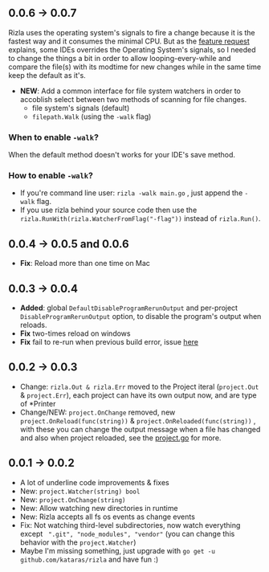 ## 0.0.6 -> 0.0.7

Rizla uses the operating system's signals to fire a change because it is the fastest way and it consumes the minimal CPU.
But as the [feature request](https://github.com/kataras/rizla/issues/6) explains, some IDEs overrides the Operating System's signals, so I needed to change the things a bit in order to allow
looping-every-while and compare the file(s) with its modtime for new changes while in the same time keep the default as it's.

- **NEW**: Add a common interface for file system watchers in order to accoblish select between two methods of scanning for file changes.
    - file system's signals (default)
    - `filepath.Walk` (using the `-walk` flag)

### When to enable `-walk`?
When the default method doesn't works for your IDE's save method.

### How to enable `-walk`?
- If you're command line user: `rizla -walk main.go` , just append the `-walk` flag.
- If you use rizla behind your source code then use the `rizla.RunWith(rizla.WatcherFromFlag("-flag"))` instead of `rizla.Run()`.


## 0.0.4 -> 0.0.5 and 0.0.6

- **Fix**: Reload more than one time on Mac

## 0.0.3 -> 0.0.4

- **Added**: global `DefaultDisableProgramRerunOutput` and per-project `DisableProgramRerunOutput` option, to disable the program's output when reloads.
- **Fix** two-times reload on windows
- **Fix** fail to re-run when previous build error, issue [here](https://github.com/kataras/rizla/issues/1)

## 0.0.2 -> 0.0.3
- Change: `rizla.Out & rizla.Err` moved to the Project iteral (`project.Out` & `project.Err`), each project can have its own output now, and are type of *Printer
- Change/NEW: `project.OnChange` removed, new  `project.OnReload(func(string))` & `project.OnReloaded(func(string))` , with these you can change the output message when a file has changed and also when project reloaded, see the [project.go](https://github.com/kataras/rizla/blob/master/project.go) for more.

## 0.0.1 -> 0.0.2

- A lot of underline code improvements & fixes
- New: `project.Watcher(string) bool`
- New: `project.OnChange(string)`
- New: Allow watching new directories in runtime
- New: Rizla accepts all fs os events as change events
- Fix: Not watching third-level subdirectories, now watch everything except ` ".git", "node_modules", "vendor"` (you can change this behavior with the `project.Watcher`)
- Maybe I'm missing something, just upgrade with `go get -u github.com/kataras/rizla` and have fun :)
